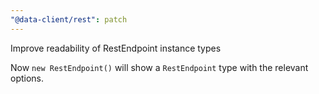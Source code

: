 ```yaml
---
"@data-client/rest": patch
---
```


Improve readability of RestEndpoint instance types

Now `new RestEndpoint()` will show a `RestEndpoint` type with the relevant
options.